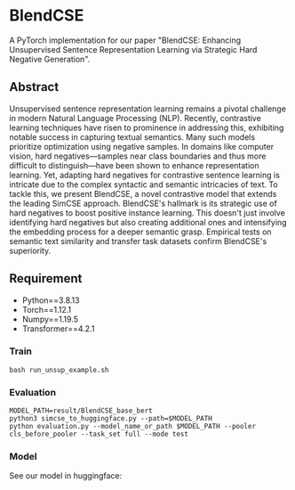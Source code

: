 # BlendCSE
A PyTorch implementation for our paper "BlendCSE: Enhancing Unsupervised Sentence Representation Learning via Strategic Hard Negative Generation".

## Abstract

Unsupervised sentence representation learning remains a pivotal challenge in modern Natural Language Processing (NLP). Recently, contrastive learning techniques have risen to prominence in addressing this, exhibiting notable success in capturing textual semantics. Many such models prioritize optimization using negative samples. In domains like computer vision, hard negatives—samples near class boundaries and thus more difficult to distinguish—have been shown to enhance representation learning. Yet, adapting hard negatives for contrastive sentence learning is intricate due to the complex syntactic and semantic intricacies of text. To tackle this, we present BlendCSE, a novel contrastive model that extends the leading SimCSE approach. BlendCSE's hallmark is its strategic use of hard negatives to boost positive instance learning. This doesn't just involve identifying hard negatives but also creating additional ones and intensifying the embedding process for a deeper semantic grasp. Empirical tests on semantic text similarity and transfer task datasets confirm BlendCSE's superiority.

## Requirement

* Python==3.8.13
* Torch==1.12.1
* Numpy==1.19.5
* Transformer==4.2.1

### Train

```shell
bash run_unsup_example.sh
```

### Evaluation

```shell
MODEL_PATH=result/BlendCSE_base_bert
python3 simcse_to_huggingface.py --path=$MODEL_PATH
python evaluation.py --model_name_or_path $MODEL_PATH --pooler cls_before_pooler --task_set full --mode test
```

### Model

See our model in huggingface:
